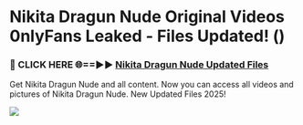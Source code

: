 # Nikita Dragun Nude Original Videos 0nlyFans Leaked - Files Updated! ()

<h3>🔴 CLICK HERE 🌐==►► <a href="https://tinyurl.com/2p9ay9w9" rel="nofollow">Nikita Dragun Nude Updated Files</a></h3>

Get Nikita Dragun Nude and all content. Now you can access all videos and pictures of Nikita Dragun Nude. New Updated Files 2025!

[![](https://i.imgur.com/KQgVmj3.gif)](https://tinyurl.com/2p9ay9w9)
